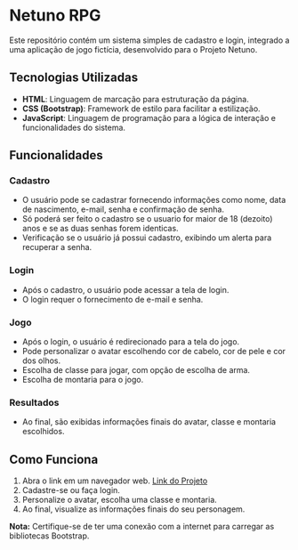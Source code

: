 # Netuno RPG

Este repositório contém um sistema simples de cadastro e login, integrado a uma aplicação de jogo fictícia, desenvolvido para o Projeto Netuno.

## Tecnologias Utilizadas

- **HTML**: Linguagem de marcação para estruturação da página.
- **CSS (Bootstrap)**: Framework de estilo para facilitar a estilização.
- **JavaScript**: Linguagem de programação para a lógica de interação e funcionalidades do sistema.

## Funcionalidades

### Cadastro

- O usuário pode se cadastrar fornecendo informações como nome, data de nascimento, e-mail, senha e confirmação de senha.
- Só poderá ser feito o cadastro se o usuario for maior de 18 (dezoito) anos e se as duas senhas forem identicas.
- Verificação se o usuário já possui cadastro, exibindo um alerta para recuperar a senha.

### Login

- Após o cadastro, o usuário pode acessar a tela de login.
- O login requer o fornecimento de e-mail e senha.

### Jogo

- Após o login, o usuário é redirecionado para a tela do jogo.
- Pode personalizar o avatar escolhendo cor de cabelo, cor de pele e cor dos olhos.
- Escolha de classe para jogar, com opção de escolha de arma.
- Escolha de montaria para o jogo.

### Resultados

- Ao final, são exibidas informações finais do avatar, classe e montaria escolhidos.

## Como Funciona

1. Abra o link em um navegador web. [Link do Projeto]([https://lucasribeiro27.github.io/Projeto_Netuno/])
2. Cadastre-se ou faça login.
3. Personalize o avatar, escolha uma classe e montaria.
4. Ao final, visualize as informações finais do seu personagem.

**Nota:** Certifique-se de ter uma conexão com a internet para carregar as bibliotecas Bootstrap.